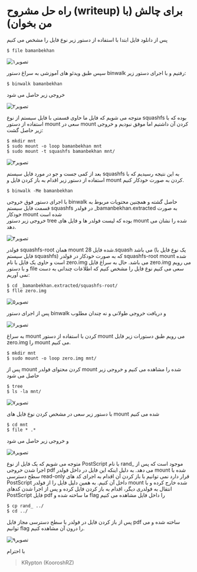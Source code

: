 # راه حل مشروح  (writeup) برای چالش (با من بخوان)  

پس از دانلود فایل  ابتدا با استفاده از دستور زیر نوع فایل را مشخص می کنیم  
```
$ file bamanbekhan  
```


![تصویر۱](http://164.132.117.34/bamanbekhan/1.JPG)  

سپس طبق ویدئو های آموزشی به سراغ دستور binwalk رفتیم و با اجرای دستور زیر:
```
$ binwalk bamanbekhan
```

خروجی زیر حاصل می شود

![تصویر۲](http://164.132.117.34/bamanbekhan/2.JPG)

متوجه می شویم که فایل ما حاوی قسمتی با فایل سیستم از نوع squashfs بوده که با استفاده از دستور mount  سعی در mount کردن آن داشتیم اما موفق نبودیم  و خروجی زیر حاصل گشت:

```
$ mkdir mnt  
$ sudo mount -o loop bamanbekhan mnt  
$ sudo mount -t squashfs bamanbekhan mnt/
```

![تصویر۳](http://164.132.117.34/bamanbekhan/3.JPG)

 بعد از کمی جست و جو در مورد فایل سیستم squashfs به این نتیجه رسیدیم که با استفاده از دستور زیر اقدام به باز کردن فایل و mount کردن به صورت خودکار کنیم.
 
 ```
 $ binwalk -Me bamanbekhan
 ```

با اجرای دستور فوق خروجی binwalk حاصل گشته و همچنین محتویات مربوط به قسمت فایل سیستم  squashfs در فولدر _bamanbekhan.extracted به صورت خودکار mount شده است  
خروجی زیر دستور tree بوده که لیست فولدر ها و فایل های mount شده را نشان می دهد.

![تصویر۴](http://164.132.117.34/bamanbekhan/4.JPG)

فولدر squashfs-root همان mount شده فایل 28.squash  می باشد (یک نوع فایل با فایل سیستم squashfs) که به صورت خودکار در فولدر squashfs-root  mount شده است و حاوی یک فایل با نام zero.img می باشد.
حال به سراغ فایل zero.img می رویم و با دستور file سعی می کنیم نوع فایل را مشخص کنیم که اطلاعات چندانی به دست نمی آوریم:

```
$ cd _bamanbekhan.extracted/squashfs-root/  
$ flle zero.img
```

![تصویر۵](http://164.132.117.34/bamanbekhan/5.JPG)

پس از اجرای دستور binwalk و دریافت خروجی طولانی و نه چندان مطلوب 

![تصویر۶](http://164.132.117.34/bamanbekhan/6.JPG)

به سراغ mount کردن با استفاده از دستور mount می رویم طبق دستورات زیر فایل zero.img را mount می کنیم.

```
$ mkdir mnt  
$ sudo mount -o loop zero.img mnt/
```

پس از mount کردن محتوای فولدر mount شده را مشاهده می کنیم و خروجی زیر حاصل می شود

```
$ tree
$ ls -la mnt/
```

![تصویر۷](http://164.132.117.34/bamanbekhan/7.JPG)

با دستور زیر سعی در مشخص کردن نوع فایل های mount شده می کنیم

```
$ cd mnt
$ file * .*
```

و خروجی زیر حاصل می شود

![تصویر۸](http://164.132.117.34/bamanbekhan/8.JPG)

متوجه می شویم که یک فایل از نوع PostScript با نام  rand_ موجود است که پس از اجرا شدن خروجی pdf می دهد. به دلیل اینکه این فایل در داخل فولدر mount شده با سطح دسترسی read-only قرار دارد نمی توانیم با باز کردن آن اقدام به اجرای کد های PostScript داخل آن کنیم. به همین دلیل فایل را از فولدر  mount شده خارج کرده و با انتقال به فولدری دیگر، اقدام به باز کردن فایل کرده و پس از اجرا شدن کدهای PostScript فایل pdf ما ساخته شده و flag را داخل فایل مشاهده می کنیم

```
$ cp rand_ ../  
$ cd ../
```

پس از باز کردن فایل در فولدر با سطح دسترسی مجاز فایل pdf ساخته شده و می توانیم flag را درون آن مشاهده کنیم.

![تصویر۹](http://164.132.117.34/bamanbekhan/9.png)

با احترام 
> KRypton (KooroshRZ)
